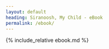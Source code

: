 ```yaml
---
layout: default
heading: Siranoosh, My Child - eBook
permalink: /ebook/
---
```


{% include_relative ebook.md %}
